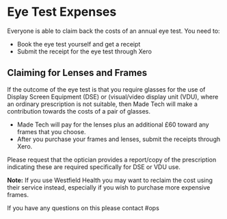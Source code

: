 # Eye Test Expenses

Everyone is able to claim back the costs of an annual eye test. You need to:

- Book the eye test yourself and get a receipt
- Submit the receipt for the eye test through Xero

## Claiming for Lenses and Frames

If the outcome of the eye test is that you require glasses for the use of Display Screen Equipment (DSE) or (visual/video display unit (VDU), where an ordinary prescription is not suitable, then Made Tech will make a contribution towards the costs of a pair of glasses.

- Made Tech will pay for the lenses plus an additional £60 toward any frames that you choose.
- After you purchase your frames and lenses, submit the receipts through Xero.

Please request that the optician provides a report/copy of the prescription indicating these are required specifically for DSE or VDU use.

**Note:** If you use Westfield Health you may want to reclaim the cost using their service instead, especially if you wish to purchase more expensive frames.

If you have any questions on this please contact #ops
